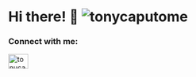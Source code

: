 # Hi there! 👋 <img src="https://komarev.com/ghpvc/?username=tonycaputome&label=Profile%20views&color=0e75b6&style=flat" alt="tonycaputome" />

<h3 align="left">Connect with me:</h3>
<p align="left">
<a href="https://twitter.com/tonucaputome" target="blank"><img align="center" src="https://cdn.jsdelivr.net/npm/simple-icons@3.0.1/icons/twitter.svg" alt="tonucaputome" height="30" width="40" /></a>
</p>

